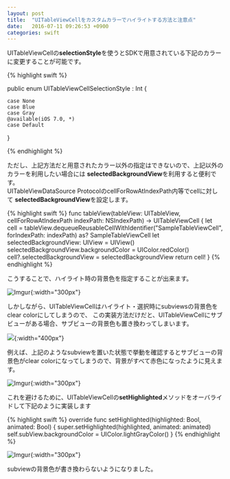 ```yaml
---
layout: post
title:  "UITableViewCellをカスタムカラーでハイライトする方法と注意点"
date:   2016-07-11 09:26:53 +0900
categories: swift
---
```


UITableViewCellの**selectionStyle**を使うとSDKで用意されている下記のカラーに変更することが可能です。

{% highlight swift %}

public enum UITableViewCellSelectionStyle : Int {
    
    case None
    case Blue
    case Gray
    @available(iOS 7.0, *)
    case Default
}

{% endhighlight %}

ただし、上記方法だと用意されたカラー以外の指定はできないので、上記以外のカラーを利用したい場合には
**selectedBackgroundView**を利用すると便利です。  
UITableViewDataSource ProtocolのcellForRowAtIndexPath内等でcellに対して 
**selectedBackgroundView**を設定します。

{% highlight swift %}
func tableView(tableView: UITableView, cellForRowAtIndexPath indexPath: NSIndexPath) -> UITableViewCell {
    let cell = tableView.dequeueReusableCellWithIdentifier("SampleTableViewCell", forIndexPath: indexPath) as? SampleTableViewCell
    let selectedBackgroundView: UIView = UIView()
    selectedBackgroundView.backgroundColor = UIColor.redColor()
    cell?.selectedBackgroundView = selectedBackgroundView
    return cell!
}
{% endhighlight %}

こうすることで、ハイライト時の背景色を指定することが出来ます。

![Imgur](http://i.imgur.com/e37NmAE.gif?1){:width="300px"}

しかしながら、UITableViewCellはハイライト・選択時にsubviewsの背景色をclear colorにしてしまうので、
この実装方法だけだと、UITableViewCellにサブビューがある場合、サブビューの背景色も置き換わってしまいます。  

![](http://i.imgur.com/ct1EFp8.png){:width="400px"}

例えば、上記のようなsubviewを置いた状態で挙動を確認するとサブビューの背景色がclear colorになってしまうので、背景がすべて赤色になったように見えます。 

![Imgur](http://i.imgur.com/aPJ4dtI.gif){:width="300px"}

これを避けるために、UITableViewCellの**setHighlighted**メソッドをオーバライドして下記のように実装します

{% highlight swift %}
override func setHighlighted(highlighted: Bool, animated: Bool) {
    super.setHighlighted(highlighted, animated: animated)
    self.subView.backgroundColor = UIColor.lightGrayColor()
}
{% endhighlight %}

![Imgur](http://i.imgur.com/Q9AYef0.gif){:width="300px"}

subviewの背景色が書き換わらないようになりました。

